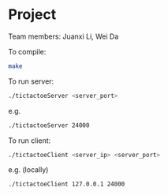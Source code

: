 # Project

Team members: Juanxi Li, Wei Da

To compile:

```bash
make
```

To run server:

```bash
./tictactoeServer <server_port>
```

e.g.

```bash
./tictactoeServer 24000
```

To run client:

```bash
./tictactoeClient <server_ip> <server_port> 
```

e.g. (locally)

```bash
./tictactoeClient 127.0.0.1 24000
```



